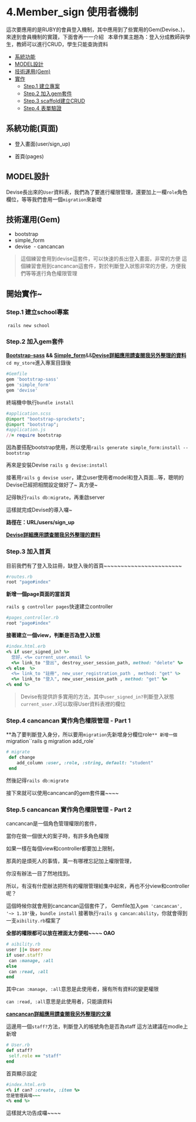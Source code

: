 # 4.Member_sign 使用者機制
這次要應用的是RUBY的會員登入機制，其中應用到了些實用的Gem(Devise、)，來達到會員機制的實踐，下面會再一一介紹
  
本章作業主題為：登入分成教師與學生，教師可以進行CRUD，學生只能查詢資料

- [系統功能](#系統功能頁面)
- [MODEL設計](#model設計)
- [技術運用(Gem)](#技術運用gem)
- [實作](#開始實作)
  - [Step.1 建立專案](#step1-建立my_store專案)
  - [Step.2 加入gem套件](#step2-加入gem套件)
  - [Step.3 scaffold建立CRUD](#step3-scaffold建立product和coupon的crud)
  - [Step.4 表單驗證](#step4-表單驗證)
 

## 系統功能(頁面)
 
 
- 登入畫面(user/sign_up)

- 首頁(pages)



## MODEL設計

Devise長出來的`User`資料表，我們為了要進行權限管理，還要加上一欄`role`角色欄位，等等我們會用一個`migration`來新增





 

 
## 技術運用(Gem)
  - bootstrap
  - simple_form
  - devise
  - cancancan
> 這個練習會用到devise這套件，可以快速的長出登入畫面，非常的方便
> 這個練習會用到cancancan這套件，對於判斷登入狀態非常的方便，方便我們等等進行角色權限管理

## 開始實作~

### Step.1 建立school專案
  `rails new school`
  
### Step.2 加入gem套件

**[Bootstrap-sass](https://github.com/momo200e/Ruby_Rails_Notes/blob/master/Gem_Notes.md#bootstrap-sass) && [Simple_form](https://github.com/momo200e/Ruby_Rails_Notes/blob/master/Gem_Notes.md#simple_form)**&&**[Devise詳細應用請查閱我另外整理的資料](https://github.com/momo200e/Ruby_Rails_Notes/blob/master/Gem_Notes.md#devise會員機制)**
`cd my_store`進入專案目錄後
```ruby
#Gemfile
gem 'bootstrap-sass'
gem 'simple_form'
gem 'devise'
``` 
終端機中執行`bundle install`

```ruby
#application.scss
@import "bootstrap-sprockets";
@import "bootstrap";
#application.js
//= require bootstrap
``` 
因為要搭配bootstrap使用，所以使用`rails generate simple_form:install --bootstrap`
    
再來是安裝Devise
`rails g devise:install`
  
接著用`rails g devise user`，建立user使用者model和登入頁面...等，聰明的Devise已經把相關設定做好了~ 真方便~
  
記得執行`rails db:migrate`，再重啟server
  
這樣就完成Devise的導入囉~
  
**路徑在：URL/users/sign_up**
  
**[Devise詳細應用請查閱我另外整理的資料](https://github.com/momo200e/Ruby_Rails_Notes/blob/master/Gem_Notes.md#devise會員機制)**


### Step.3 加入首頁
目前我們有了登入及註冊，缺登入後的首頁~~~~~~~~~~~~~~~~~~~~~~~
```ruby
#routes.rb
root "page#index"
```

**新增一個page頁面的當首頁**

`rails g controller pages`快速建立controller

```ruby
#pages_controller.rb
root "page#index"
```
**接著建立一個view，判斷是否為登入狀態**
```ruby
#index.html.erb
<% if user_signed_in? %>
  您好，<%= current_user.email %>
  <%= link_to "登出", destroy_user_session_path, method: "delete" %>
<% else  %>
  <%= link_to "註冊", new_user_registration_path , method: "get" %>
  <%= link_to "登入", new_user_session_path , method: "get" %>
<% end %>
```
> Devise有提供許多實用的方法，其中`user_signed_in?`判斷登入狀態
> `current_user.X`可以取得User資料表裡的欄位


### Step.4 cancancan 實作角色權限管理 - Part 1
**為了要判斷登入身分，所以要用`migration`先新增身分欄位role`**
新增一個`migration``rails g migration add_role`
```ruby
# migrate
 def change
    add_column :user, :role, :string, default: "student"
 end
```
然後記得`rails db:migrate`

接下來就可以使用cancancan的gem套件羅~~~~

### Step.5 cancancan 實作角色權限管理 - Part 2
cancancan是一個角色管理權限的套件，

當你在做一個很大的案子時，有許多角色權限

如果一樣在每個view和controller都要加上限制，

那真的是煩死人的事情，萬一有哪裡忘記加上權限管理，

你沒有辦法一目了然地找到。

所以，有沒有什麼辦法把所有的權限管理給集中起來，再也不分view和controller呢？

這個時候你就會用到cancancan這個套件了，
Gemfile加入`gem 'cancancan', '~> 1.10'`後，`bundle install`
接著執行`rails g cancan:ability`，你就會得到一支`aibility.rb`檔案了

**全部的權限都可以放在裡面太方便啦~~~~ OAO**

```ruby
# aibility.rb
user ||= User.new
if user.staff?
 can :manage, :all
else
 can :read, :all
end
```
其中`can :manage, :all`意思是此使用者，擁有所有資料的變更權限

`can :read, :all`意思是此使用者，只能讀資料

**[cancancan詳細應用請查閱我另外整理的文章](https://github.com/momo200e/Ruby_Rails_Notes/blob/master/Gem_Notes.md#cancancan)**

這邊用一個`staff?`方法，判斷登入的帳號角色是否為staff
這方法建議在modle上新增
```ruby
# User.rb
def staff?
 self.role == "staff"
end
```
首頁顯示設定

```ruby
#index.html.erb
<% if can? :create, :item %>
您是管理員唷~~~
<% end %>
```
這樣就大功告成囉~~~~
